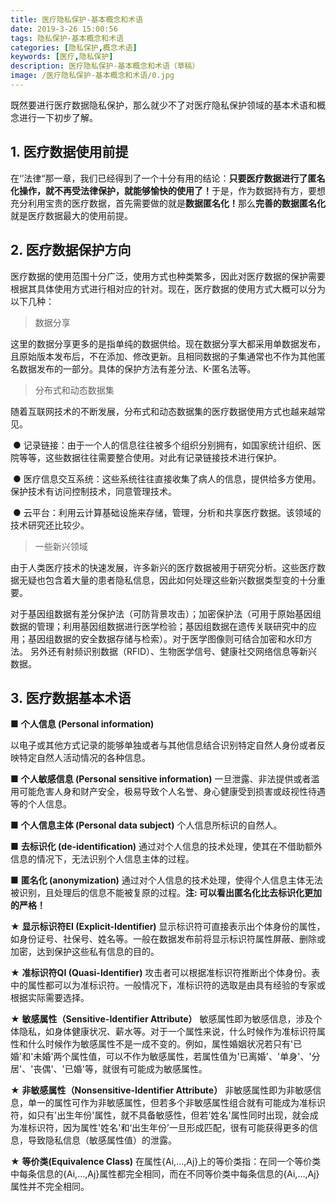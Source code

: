 ```yaml
---
title: 医疗隐私保护-基本概念和术语
date: 2019-3-26 15:00:56
tags: 隐私保护-基本概念和术语
categories: [隐私保护,概念术语]
keywords: [医疗,隐私保护] 
description: 医疗隐私保护-基本概念和术语（草稿）
image: /医疗隐私保护-基本概念和术语/0.jpg
---
```


既然要进行医疗数据隐私保护，那么就少不了对医疗隐私保护领域的基本术语和概念进行一下初步了解。



## 1. 医疗数据使用前提

​	在‘’法律“那一章，我们已经得到了一个十分有用的结论：**只要医疗数据进行了匿名化操作，就不再受法律保护，就能够愉快的使用了！**
​	于是，作为数据持有方，要想充分利用宝贵的医疗数据，首先需要做的就是**数据匿名化！** 
​	那么**完善的数据匿名化**就是医疗数据最大的使用前提。



## 2. 医疗数据保护方向

​	医疗数据的使用范围十分广泛，使用方式也种类繁多，因此对医疗数据的保护需要根据其具体使用方式进行相对应的针对。现在，医疗数据的使用方式大概可以分为以下几种：


> 数据分享

​	这里的数据分享更多的是指单纯的数据供给。现在数据分享大都采用单数据发布，且原始版本发布后，不在添加、修改更新。且相同数据的子集通常也不作为其他匿名数据发布的一部分。具体的保护方法有差分法、K-匿名法等。


> 分布式和动态数据集

​	随着互联网技术的不断发展，分布式和动态数据集的医疗数据使用方式也越来越常见。

​	● 记录链接：由于一个人的信息往往被多个组织分别拥有，如国家统计组织、医院等等，这些数据往往需要整合使用。对此有记录链接技术进行保护。

​	● 医疗信息交互系统：这些系统往往直接收集了病人的信息，提供给多方使用。保护技术有访问控制技术，同意管理技术。

​	● 云平台：利用云计算基础设施来存储，管理，分析和共享医疗数据。该领域的技术研究还比较少。


> 一些新兴领域

​	由于人类医疗技术的快速发展，许多新兴的医疗数据被用于研究分析。这些医疗数据无疑也包含着大量的患者隐私信息，因此如何处理这些新兴数据类型变的十分重要。

​	对于基因组数据有差分保护法（可防背景攻击）；加密保护法（可用于原始基因组数据的管理；利用基因组数据进行医学检验；基因组数据在遗传关联研究中的应用；基因组数据的安全数据存储与检索）。
​	对于医学图像则可结合加密和水印方法。
​	另外还有射频识别数据（RFID）、生物医学信号、健康社交网络信息等新兴数据。



## 3. 医疗数据基本术语

■ **个人信息 (Personal information)** 

​	以电子或其他方式记录的能够单独或者与其他信息结合识别特定自然人身份或者反映特定自然人活动情况的各种信息。

■ **个人敏感信息 (Personal sensitive information)** 
​	一旦泄露、非法提供或者滥用可能危害人身和财产安全，极易导致个人名誉、身心健康受到损害或歧视性待遇等的个人信息。

■ **个人信息主体 (Personal data subject)** 
​	个人信息所标识的自然人。

■ **去标识化 (de-identification)** 
​	通过对个人信息的技术处理，使其在不借助额外信息的情况下，无法识别个人信息主体的过程。

■ **匿名化 (anonymization)** 
​	通过对个人信息的技术处理，使得个人信息主体无法被识别，且处理后的信息不能被复原的过程。
​	**注: 可以看出匿名化比去标识化更加的严格！**

★ **显示标识符EI (Explicit-Identifier)** 
​	显示标识符可直接表示出个体身份的属性，如身份证号、社保号、姓名等。一般在数据发布前将显示标识符属性屏蔽、删除或加密，达到保护这些私有信息的目的。

★ **准标识符QI (Quasi-Identifier)** 
​	攻击者可以根据准标识符推断出个体身份。表中的属性都可以为准标识符。一般情况下，准标识符的选取是由具有经验的专家或根据实际需要选择。

★ **敏感属性（Sensitive-Identifier Attribute）**
​	敏感属性即为敏感信息，涉及个体隐私，如身体健康状况、薪水等。对于一个属性来说，什么时候作为准标识符属性和什么时候作为敏感属性不是一成不变的。例如，属性婚姻状况若只有'已婚'和'未婚'两个属性值，可以不作为敏感属性，若属性值为'已离婚'、'单身'、'分居'、'丧偶'、'已婚'等，就很有可能成为敏感属性。

★ **非敏感属性（Nonsensitive-Identifier Attribute）**
​	非敏感属性即为非敏感信息，单一的属性可作为非敏感属性，但若多个非敏感属性组合就有可能成为准标识符，如只有'出生年份'属性，就不具备敏感性，但若'姓名'属性同时出现，就会成为准标识符，因为属性'姓名'和‘出生年份’一旦形成匹配，很有可能获得更多的信息，导致隐私信息（敏感属性值）的泄露。

★ **等价类(Equivalence Class)**
​	在属性{Ai,…,Aj}上的等价类指：在同一个等价类中每条信息的{Ai,…,Aj}属性都完全相同，而在不同等价类中每条信息的{Ai,…,Aj}属性并不完全相同。


